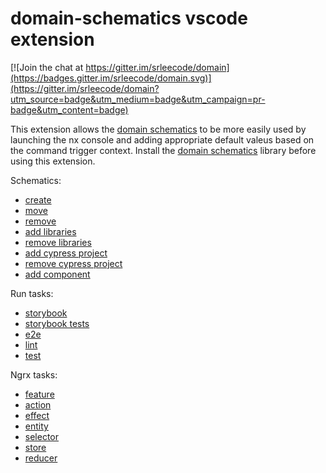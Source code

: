 # domain-schematics vscode extension

[![Join the chat at https://gitter.im/srleecode/domain](https://badges.gitter.im/srleecode/domain.svg)](https://gitter.im/srleecode/domain?utm_source=badge&utm_medium=badge&utm_campaign=pr-badge&utm_content=badge)

This extension allows the [domain schematics](https://github.com/srlee309/domain) to be more easily used by launching the nx console and adding appropriate default valeus based on the command trigger context. Install the [domain schematics](https://github.com/srlee309/domain) library before using this extension.

Schematics:
 - [create](readme/create.md)
 - [move](readme/move.md)
 - [remove](readme/remove.md)
 - [add libraries](readme/add-libraries.md)
 - [remove libraries](readme/remove-libraries.md)
 - [add cypress project](readme/add-cyporess-project.md)
 - [remove cypress project](readme/remove-cypress-project.md)
 - [add component](readme/add-component.md)

Run tasks:
 - [storybook](readme/storybook.md)
 - [storybook tests](readme/storybook-e2e.md)
 - [e2e](readme/e2e.md)
 - [lint](readme/lint.md)
 - [test](readme/test.md)

Ngrx tasks:
 - [feature](readme/add-ngrx-feature.md)
 - [action](readme/add-ngrx-action.md)
 - [effect](readme/add-ngrx-effect.md)
 - [entity](readme/add-ngrx-entity.md)
 - [selector](readme/add-ngrx-selector.md)
 - [store](readme/add-ngrx-store.md)
 - [reducer](readme/add-ngrx-reducer.md)